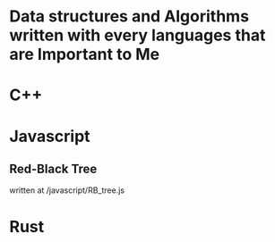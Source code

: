 # Data structures and Algorithms written with every languages that are Important to Me

# C++

# Javascript

## Red-Black Tree
written at /javascript/RB_tree.js

# Rust